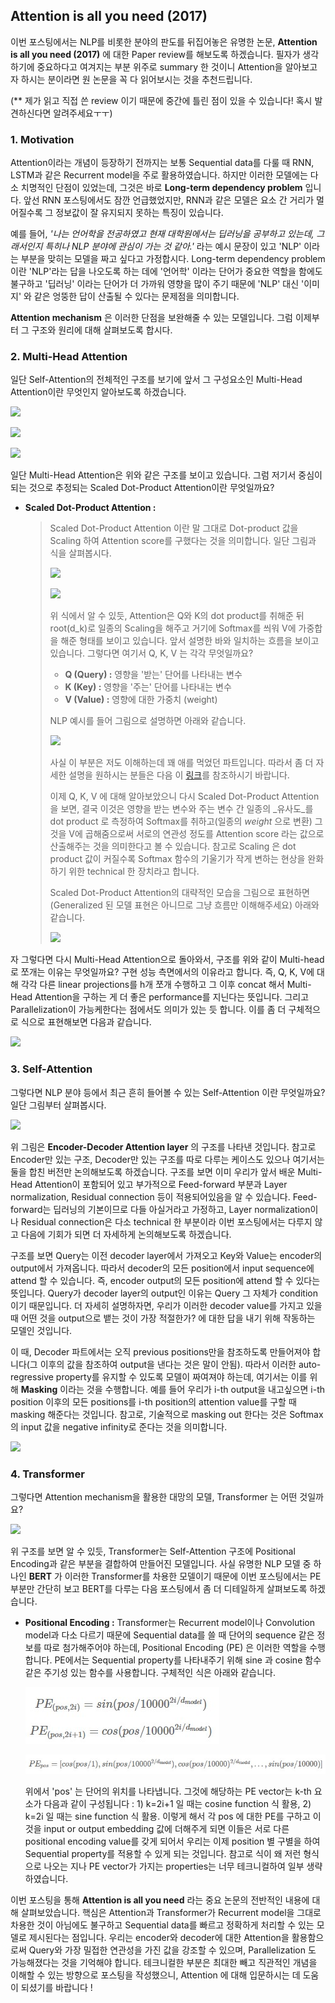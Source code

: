 ## Attention is all you need (2017)

이번 포스팅에서는 NLP를 비롯한 분야의 판도를 뒤집어놓은 유명한 논문, **Attention is all you need (2017)** 에 대한 Paper review를 해보도록 하겠습니다. 필자가 생각하기에 중요하다고 여겨지는 부분 위주로 summary 한 것이니 Attention을 알아보고자 하시는 분이라면 원 논문을 꼭 다 읽어보시는 것을 추천드립니다.

(** 제가 읽고 직접 쓴 review 이기 때문에 중간에 틀린 점이 있을 수 있습니다! 혹시 발견하신다면 알려주세요ㅜㅜ)



### 1. Motivation

Attention이라는 개념이 등장하기 전까지는 보통 Sequential data를 다룰 때 RNN, LSTM과 같은 Recurrent model을 주로 활용하였습니다. 하지만 이러한 모델에는 다소 치명적인 단점이 있었는데, 그것은 바로 **Long-term dependency problem** 입니다. 앞선 RNN 포스팅에서도 잠깐 언급했었지만, RNN과 같은 모델은 요소 간 거리가 멀어질수록 그 정보값이 잘 유지되지 못하는 특징이 있습니다.

예를 들어, _'나는 언어학을 전공하였고 현재 대학원에서는 딥러닝을 공부하고 있는데, 그래서인지 특히나 NLP 분야에 관심이 가는 것 같아.'_ 라는 예시 문장이 있고 'NLP' 이라는 부분을 맞히는 모델을 짜고 싶다고 가정합시다. Long-term dependency problem 이란 'NLP'라는 답을 나오도록 하는 데에 '언어학' 이라는 단어가 중요한 역할을 함에도 불구하고 '딥러닝' 이라는 단어가 더 가까워 영향을 많이 주기 때문에 'NLP' 대신 '이미지' 와 같은 엉뚱한 답이 산출될 수 있다는 문제점을 의미합니다.

**Attention mechanism** 은 이러한 단점을 보완해줄 수 있는 모델입니다. 그럼 이제부터 그 구조와 원리에 대해 살펴보도록 합시다.



### 2. Multi-Head Attention

일단 Self-Attention의 전체적인 구조를 보기에 앞서 그 구성요소인 Multi-Head Attention이란 무엇인지 알아보도록 하겠습니다.

![](https://pozalabs.github.io/assets/images/mha.PNG)

![](https://i0.wp.com/rubikscode.net/wp-content/uploads/2019/08/image-7.png?resize=549%2C115&ssl=1)

![](https://pozalabs.github.io/assets/images/multi%20head.png)



일단 Multi-Head Attention은 위와 같은 구조를 보이고 있습니다. 그럼 저기서 중심이 되는 것으로 추정되는 Scaled Dot-Product Attention이란 무엇일까요?



- **Scaled Dot-Product Attention :** 

  > Scaled Dot-Product Attention 이란 말 그대로 Dot-product 값을 Scaling 하여 Attention score를 구했다는 것을 의미합니다. 일단 그림과 식을 살펴봅시다.
  >
  > ![](https://pozalabs.github.io/assets/images/sdpa.PNG)
  >
  > ![](https://miro.medium.com/max/372/1*1K-KmzrFUZWh5aVu61Be1g.png)
  >
  > 위 식에서 알 수 있듯, Attention은 Q와 K의 dot product를 취해준 뒤 root(d_k)로 일종의 Scaling을 해주고 거기에 Softmax를 씌워 V에 가중합을 해준 형태를 보이고 있습니다. 앞서 설명한 바와 일치하는 흐름을 보이고 있습니다. 그렇다면 여기서 Q, K, V 는 각각 무엇일까요?
  >
  > - **Q (Query) :** 영향을 '받는' 단어를 나타내는 변수
  > - **K (Key) :** 영향을 '주는' 단어를 나타내는 변수
  > - **V (Value) :** 영향에 대한 가중치 (weight)
  >
  > NLP 예시를 들어 그림으로 설명하면 아래와 같습니다.
  >
  > ![](https://miro.medium.com/max/768/0*aSDmyoSXKgwkeaYO)
  >
  > 사실 이 부분은 저도 이해하는데 꽤 애를 먹었던 파트입니다. 따라서 좀 더 자세한 설명을 원하시는 분들은 다음 이 [링크](https://medium.com/@b.terryjack/deep-learning-the-transformer-9ae5e9c5a190)를 참조하시기 바랍니다.
  >
  > 이제 Q, K, V 에 대해 알아보았으니 다시 Scaled Dot-Product Attention을 보면, 결국 이것은 영향을 받는 변수와 주는 변수 간 일종의 _유사도_를 dot product 로 측정하여 Softmax를 취하고(일종의 _weight_ 으로 변환) 그것을 V에 곱해줌으로써 서로의 연관성 정도를 Attention score 라는 값으로 산출해주는 것을 의미한다고 볼 수 있습니다. 참고로 Scaling 은 dot product 값이 커질수록 Softmax 함수의 기울기가 작게 변하는 현상을 완화하기 위한 technical 한 장치라고 합니다.
  >
  > Scaled Dot-Product Attention의 대략적인 모습을 그림으로 표현하면 (Generalized 된 모델 표현은 아니므로 그냥 흐름만 이해해주세요) 아래와 같습니다.
  >
  > ![](https://wikidocs.net/images/page/22893/dotproductattention4_final.PNG)





자 그렇다면 다시 Multi-Head Attention으로 돌아와서, 구조를 위와 같이 Multi-head로 쪼개는 이유는 무엇일까요? 구현 성능 측면에서의 이유라고 합니다. 즉, Q, K, V에 대해 각각 다른 linear projections를 h개 쪼개 수행하고 그 이후 concat 해서 Multi-Head Attention을 구하는 게 더 좋은 performance를 지닌다는 뜻입니다. 그리고 Parallelization이 가능케한다는 점에서도 의미가 있는 듯 합니다. 이를 좀 더 구체적으로 식으로 표현해보면 다음과 같습니다.

![](https://pozalabs.github.io/assets/images/%EC%B0%A8%EC%9B%90.png)



### 3. Self-Attention

그렇다면 NLP 분야 등에서 최근 흔히 들어볼 수 있는 Self-Attention 이란 무엇일까요? 일단 그림부터 살펴봅시다.

![](https://pozalabs.github.io/assets/images/encoder-decoder%20attention.png)



위 그림은 **Encoder-Decoder Attention layer** 의 구조를 나타낸 것입니다. 참고로 Encoder만 있는 구조, Decoder만 있는 구조를 따로 다루는 케이스도 있으나 여기서는 둘을 합친 버전만 논의해보도록 하겠습니다. 구조를 보면 이미 우리가 앞서 배운 Multi-Head Attention이 포함되어 있고 부가적으로 Feed-forward 부분과 Layer normalization, Residual connection 등이 적용되어있음을 알 수 있습니다. Feed-forward는 딥러닝의 기본이므로 다들 아실거라고 가정하고, Layer normalization이나 Residual connection은 다소 technical 한 부분이라 이번 포스팅에서는 다루지 않고 다음에 기회가 되면 더 자세하게 논의해보도록 하겠습니다.

구조를 보면 Query는 이전 decoder layer에서 가져오고 Key와 Value는 encoder의 output에서 가져옵니다. 따라서 decoder의 모든 position에서 input sequence에 attend 할 수 있습니다. 즉, encoder output의 모든 position에 attend 할 수 있다는 뜻입니다. Query가 decoder layer의 output인 이유는 Query 그 자체가 condition이기 때문입니다. 더 자세히 설명하자면, 우리가 이러한 decoder value를 가지고 있을 때 어떤 것을 output으로 뱉는 것이 가장 적절한가? 에 대한 답을 내기 위해 작동하는 모델인 것입니다.

이 때, Decoder 파트에서는 오직 previous positions만을 참조하도록 만들어져야 합니다(그 이후의 값을 참조하여 output을 낸다는 것은 말이 안됨). 따라서 이러한 auto-regressive property를 유지할 수 있도록 모델이 짜여져야 하는데, 여기서는 이를 위해 **Masking** 이라는 것을 수행합니다. 예를 들어 우리가 i-th output을 내고싶으면 i-th position 이후의 모든 positions를 i-th position의 attention value를 구할 때 masking 해준다는 것입니다. 참고로, 기술적으로 masking out 한다는 것은 Softmax의 input 값을 negative infinity로 준다는 것을 의미합니다.

![](https://pozalabs.github.io/assets/images/masking.png)



### 4. Transformer

그렇다면 Attention mechanism을 활용한 대망의 모델, Transformer 는 어떤 것일까요?

![](https://pozalabs.github.io/assets/images/archi2.png)

위 구조를 보면 알 수 있듯, Transformer는 Self-Attention 구조에 Positional Encoding과 같은 부분을 결합하여 만들어진 모델입니다. 사실 유명한 NLP 모델 중 하나인 **BERT** 가 이러한 Transformer를 차용한 모델이기 때문에 이번 포스팅에서는 PE 부분만 간단히 보고 BERT를 다루는 다음 포스팅에서 좀 더 디테일하게 살펴보도록 하겠습니다.



- **Positional Encoding :** Transformer는 Recurrent model이나 Convolution model과 다소 다르기 때문에 Sequential data를 쓸 때 단어의 sequence 같은 정보를 따로 첨가해주어야 하는데, Positional Encoding (PE) 은 이러한 역할을 수행합니다. PE에서는 Sequential property를 나타내주기 위해 sine 과 cosine 함수 같은 주기성 있는 함수를 사용합니다. 구체적인 식은 아래와 같습니다.

  ![pos1](/assets/pos1.jpg)
  
  ![pos2](/assets/pos2.jpg)

  위에서 'pos' 는 단어의 위치를 나타냅니다. 그것에 해당하는 PE vector는 k-th 요소가 다음과 같이 구성됩니다 : 1) k=2i+1 일 때는 cosine function 식 활용, 2) k=2i 일 때는 sine function 식 활용. 이렇게 해서 각 pos 에 대한 PE를 구하고 이것을 input or output embedding 값에 더해주게 되면 이들은 서로 다른 positional encoding value를 갖게 되어서 우리는 이제 position 별 구별을 하여 Sequential property를 적용할 수 있게 되는 것입니다. 참고로 식이 왜 저런 형식으로 나오는 지나 PE vector가 가지는 properties는 너무 테크니컬하여 일부 생략하였습니다. 



이번 포스팅을 통해 **Attention is all you need** 라는 중요 논문의 전반적인 내용에 대해 살펴보았습니다. 핵심은 Attention과 Transformer가 Recurrent model을 그대로 차용한 것이 아님에도 불구하고 Sequential data를 빠르고 정확하게 처리할 수 있는 모델로 제시된다는 점입니다. 우리는 encoder와 decoder에 대한 Attention을 활용함으로써 Query와 가장 밀접한 연관성을 가진 값을 강조할 수 있으며, Parallelization 도 가능해졌다는 것을 기억해야 합니다. 테크니컬한 부분은 최대한 빼고 직관적인 개념을 이해할 수 있는 방향으로 포스팅을 작성했으니, Attention 에 대해 입문하시는 데 도움이 되셨기를 바랍니다 !
